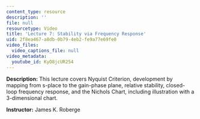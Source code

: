 ```yaml
---
content_type: resource
description: ''
file: null
resourcetype: Video
title: 'Lecture 7: Stability via Frequency Response'
uid: 2f8ea467-a8db-0b79-4eb2-fe9a77e69fe0
video_files:
  video_captions_file: null
video_metadata:
  youtube_id: KyO8jcUR254
---
```


**Description:** This lecture covers Nyquist Criterion, development by mapping from s-place to the gain-phase plane, relative stability, closed-loop frequency response, and the Nichols Chart, including illustration with a 3-dimensional chart.

**Instructor:** James K. Roberge